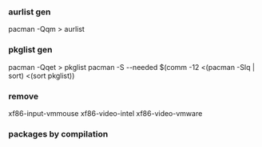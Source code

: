 ### aurlist gen
pacman -Qqm > aurlist

### pkglist gen
pacman -Qqet > pkglist
pacman -S --needed $(comm -12 <(pacman -Slq | sort) <(sort pkglist))


### remove
xf86-input-vmmouse
xf86-video-intel
xf86-video-vmware

### packages by compilation


